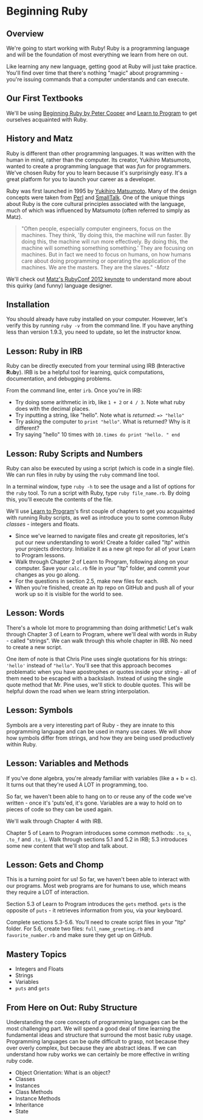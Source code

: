 # Beginning Ruby

## Overview
We're going to start working with Ruby! Ruby is a programming language and will be the foundation of most everything we learn from here on out.

Like learning any new language, getting good at Ruby will just take practice. You'll find over time that there's nothing "magic" about programming - you're issuing commands that a computer understands and can execute.

## Our First Textbooks
We'll be using [Beginning Ruby by Peter Cooper](http://beginningruby.org/) and [Learn to Program](http://pine.fm/LearnToProgram/) to get ourselves acquainted with Ruby.

## History and Matz
Ruby is different than other programming languages. It was written with the human in mind, rather than the computer. Its creator, Yukihiro Matsumoto, wanted to create a programming language that was *fun* for programmers. We've chosen Ruby for you to learn because it's surprisingly easy. It's a great platform for you to launch your career as a developer.

Ruby was first launched in 1995 by [Yukihiro Matsumoto](http://en.wikipedia.org/wiki/Yukihiro_Matsumoto "Yukihiro Matsumoto - Wikipedia, the free encyclopedia"). Many of the design concepts were taken from [Perl](http://en.wikipedia.org/wiki/Perl) and [SmallTalk](http://en.wikipedia.org/wiki/Smalltalk). One of the unique things about Ruby is the core cultural principles associated with the language, much of which was influenced by Matsumoto (often referred to simply as Matz).

>"Often people, especially computer engineers, focus on the machines. They think, 'By doing this, the machine will run faster. By doing this, the machine will run more effectively. By doing this, the machine will something something something.' They are focusing on machines. But in fact we need to focus on humans, on how humans care about doing programming or operating the application of the machines. We are the masters. They are the slaves." *-Matz*

We'll check out [Matz's RubyConf 2012 keynote](http://www.youtube.com/watch?v=hgs_fVfsduA) to understand more about this quirky (and funny) language designer.

## Installation
You should already have ruby installed on your computer. However, let's verify this by running `ruby -v` from the command line. If you have anything less than version 1.9.3, you need to update, so let the instructor know.

## Lesson: Ruby in IRB
Ruby can be directly executed from your terminal using IRB (**I**nteractive **R**u**b**y). IRB is be a helpful tool for learning, quick computations, documentation, and debugging problems.

From the command line, enter `irb`. Once you're in IRB:

* Try doing some arithmetic in irb, like `1 + 2` or `4 / 3`. Note what ruby does with the decimal places.
* Try inputting a string, like "hello". Note what is *returned*: `=> "hello"`
* Try asking the computer to `print "hello"`. What is returned? Why is it different?
* Try saying "hello" 10 times with `10.times do print "hello. " end`

## Lesson: Ruby Scripts and Numbers
Ruby can also be executed by using a script (which is code in a single file). We can run files in ruby by using the `ruby` command line tool.

In a terminal window, type `ruby -h` to see the usage and a list of options for the `ruby` tool. To run a script with Ruby, type `ruby file_name.rb`. By doing this, you'll  execute the contents of the file.

We'll use [Learn to Program](http://pine.fm/LearnToProgram/)'s first couple of chapters to get you acquainted with running Ruby scripts, as well as introduce you to some common Ruby *classes* - integers and floats.

* Since we've learned to navigate files and create git repositories, let's put our new understanding to work! Create a folder called "ltp" within your projects directory. Initialize it as a new git repo for all of your Learn to Program lessons.
* Walk through Chapter 2 of Learn to Program, following along on your computer. Save your `calc.rb` file in your "ltp" folder, and commit your changes as you go along.
* For the questions in section 2.5, make new files for each.
* When you're finished, create an ltp repo on GitHub and push all of your work up so it is visible for the world to see.

## Lesson: Words
There's a whole lot more to programming than doing arithmetic! Let's walk through Chapter 3 of Learn to Program, where we'll deal with words in Ruby - called "strings". We can walk through this whole chapter in IRB. No need to create a new script.

One item of note is that Chris Pine uses single quotations for his strings: `'hello'` instead of `"hello"`. You'll see that this approach becomes problematic when you have apostrophes or quotes inside your string - all of them need to be escaped with a backslash. Instead of using the single quote method that Mr. Pine uses, we'll stick to double quotes. This will be helpful down the road when we learn string interpolation.

## Lesson: Symbols
Symbols are a very interesting part of Ruby - they are innate to this programming language and can be used in many use cases. We will show how symbols differ from strings, and how they are being used productively within Ruby.

## Lesson: Variables and Methods
If you've done algebra, you're already familiar with variables (like a + b = c). It turns out that they're used A LOT in programming, too.

So far, we haven't been able to hang on to or reuse any of the code we've written - once it's 'puts'ed, it's gone. Variables are a way to hold on to pieces of code so they can be used again.

We'll walk through Chapter 4 with IRB.

Chapter 5 of Learn to Program introduces some common methods: `.to_s`, `.to_f` and `.to_i`. Walk through sections 5.1 and 5.2 in IRB; 5.3 introduces some new content that we'll stop and talk about.

## Lesson: Gets and Chomp
This is a turning point for us! So far, we haven't been able to interact with our programs. Most web programs are for humans to use, which means they require a LOT of interaction.

Section 5.3 of Learn to Program introduces the `gets` method. `gets` is the opposite of `puts` - it retrieves information from you, via your keyboard.

Complete sections 5.3-5.6. You'll need to create script files in your "ltp" folder. For 5.6, create two files: `full_name_greeting.rb` and `favorite_number.rb` and make sure they get up on GitHub.

## Mastery Topics
* Integers and Floats
* Strings
* Variables
* `puts` and `gets`

## From Here on Out: Ruby Structure
Understanding the core concepts of programming languages can be the most challenging part. We will spend a good deal of time learning the fundamental ideas and structure that surround the most basic ruby usage. Programming languages can be quite difficult to grasp, not because they over overly complex, but because they are abstract ideas. If we can understand how ruby works we can certainly be more effective in writing ruby code.

- Object Orientation: What is an object?
- Classes
- Instances
- Class Methods
- Instance Methods
- Inheritance
- State
